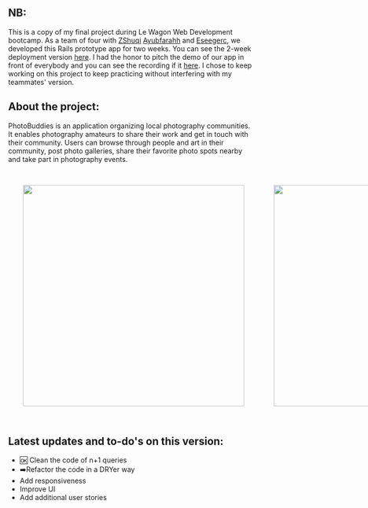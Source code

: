 <h2>NB: </h2>
<p>
  This is a copy of my final project during Le Wagon Web Development bootcamp. As a team of four with 
  <a href="https://github.com/ZShuqi" target="_blank">ZShuqi</a> 
  <a href="https://github.com/ayubfarahh" target="_blank">Ayubfarahh</a> and 
  <a href="https://github.com/eseegerc" target="_blank">Eseegerc</a>, 
  we developed this Rails prototype app for two weeks. You can see the 2-week deployment version
  <a href="https://photo-buddies.herokuapp.com" target="_blank">here</a>. 
  I had the honor to pitch the demo of our app in front of everybody and you can see the recording if it 
  <a href="https://www.youtube.com/watch?v=8IprbbdpBw0&ab_channel=LeWagon" target="_blank">here</a>.
  I chose to keep working on this project to keep practicing without interfering with my teammates' version.
</p>

<h2>About the project:</h2>
<p>
  PhotoBuddies is an application organizing local photography communities. 
  It enables photography amateurs to share their work and get in touch with their community.
  Users can browse through people and art in their community, post photo galleries, share their favorite photo spots nearby and take part in photography events. 
</p>

<div style="display: flex;">
  <img src="https://res.cloudinary.com/daxdbkfkl/image/upload/v1688467216/photobuddies%20-%20home.png" style="width: 450px; margin: 30px;"/>
  <img src="https://res.cloudinary.com/daxdbkfkl/image/upload/v1688467216/photobuddies%20-%20search.png" style="width: 450px; margin: 30px;"/>
  <img src="https://res.cloudinary.com/daxdbkfkl/image/upload/v1688467215/photobuddies%20-%20photo.png" style="width: 450px; margin: 30px;"/>
  <img src="https://res.cloudinary.com/daxdbkfkl/image/upload/v1688467232/photobuddies%20-%20galleries.png" style="width: 450px; margin: 30px;"/>
  <img src="https://res.cloudinary.com/daxdbkfkl/image/upload/v1688467221/photobuddies%20-%20events.png" style="width: 450px; margin: 30px;"/>
  <img src="https://res.cloudinary.com/daxdbkfkl/image/upload/v1688467189/photobuddies%20-%20hotspot.png" style="width: 450px; margin: 30px;"/>
</div>

<h2>Latest updates and to-do's on this version:</h2>

<ul>
  <li>🆗 Clean the code of n+1 queries</li>
  <li>➡️Refactor the code in a DRYer way</li>
  <li>Add responsiveness</li>
  <li>Improve UI</li>
  <li>Add additional user stories</li>
</ul>



